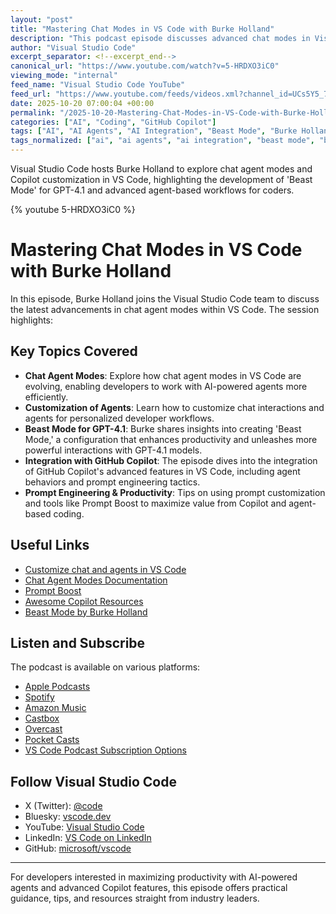 ```yaml
---
layout: "post"
title: "Mastering Chat Modes in VS Code with Burke Holland"
description: "This podcast episode discusses advanced chat modes in Visual Studio Code, featuring guest Burke Holland. The conversation dives into evolving chat agent modes, customization strategies, and the creation of 'Beast Mode' for working efficiently with GPT-4.1. It also covers ways to integrate and leverage GitHub Copilot's advanced capabilities as development agents inside VS Code."
author: "Visual Studio Code"
excerpt_separator: <!--excerpt_end-->
canonical_url: "https://www.youtube.com/watch?v=5-HRDXO3iC0"
viewing_mode: "internal"
feed_name: "Visual Studio Code YouTube"
feed_url: "https://www.youtube.com/feeds/videos.xml?channel_id=UCs5Y5_7XK8HLDX0SLNwkd3w"
date: 2025-10-20 07:00:04 +00:00
permalink: "/2025-10-20-Mastering-Chat-Modes-in-VS-Code-with-Burke-Holland.html"
categories: ["AI", "Coding", "GitHub Copilot"]
tags: ["AI", "AI Agents", "AI Integration", "Beast Mode", "Burke Holland", "Chat Agent Modes", "Coding", "Copilot Customization", "Developer Tools", "GitHub Copilot", "GPT 4.1", "Productivity", "Programming", "Prompt Engineering", "Videos", "VS Code"]
tags_normalized: ["ai", "ai agents", "ai integration", "beast mode", "burke holland", "chat agent modes", "coding", "copilot customization", "developer tools", "github copilot", "gpt 4dot1", "productivity", "programming", "prompt engineering", "videos", "vs code"]
---
```


Visual Studio Code hosts Burke Holland to explore chat agent modes and Copilot customization in VS Code, highlighting the development of 'Beast Mode' for GPT-4.1 and advanced agent-based workflows for coders.<!--excerpt_end-->

{% youtube 5-HRDXO3iC0 %}

# Mastering Chat Modes in VS Code with Burke Holland

In this episode, Burke Holland joins the Visual Studio Code team to discuss the latest advancements in chat agent modes within VS Code. The session highlights:

## Key Topics Covered

- **Chat Agent Modes**: Explore how chat agent modes in VS Code are evolving, enabling developers to work with AI-powered agents more efficiently.
- **Customization of Agents**: Learn how to customize chat interactions and agents for personalized developer workflows.
- **Beast Mode for GPT-4.1**: Burke shares insights into creating 'Beast Mode,' a configuration that enhances productivity and unleashes more powerful interactions with GPT-4.1 models.
- **Integration with GitHub Copilot**: The episode dives into the integration of GitHub Copilot's advanced features in VS Code, including agent behaviors and prompt engineering tactics.
- **Prompt Engineering & Productivity**: Tips on using prompt customization and tools like Prompt Boost to maximize value from Copilot and agent-based coding.

## Useful Links

- [Customize chat and agents in VS Code](https://code.visualstudio.com/docs/copilot/customization/overview)
- [Chat Agent Modes Documentation](https://code.visualstudio.com/docs/copilot/customization/custom-chat-modes)
- [Prompt Boost](https://promptboost.dev/)
- [Awesome Copilot Resources](https://github.com/github/awesome-copilot)
- [Beast Mode by Burke Holland](https://burkeholland.github.io/posts/beast-mode-3-1/)

## Listen and Subscribe

The podcast is available on various platforms:

- [Apple Podcasts](https://podcasts.apple.com/us/podcast/id1833924784)
- [Spotify](https://open.spotify.com/show/3S2fExHkmbfQwwYw4a56yQ)
- [Amazon Music](https://music.amazon.com/podcasts/bd5f1efc-cdae-49c8-8ec7-c9b48b00ce46/vs-code-insiders-podcast)
- [Castbox](https://castbox.fm/channel/id6720052?country=us)
- [Overcast](https://overcast.fm/itunes1833924784/vs-code-insiders-podcast)
- [Pocket Casts](https://pca.st/itunes/1833924784)
- [VS Code Podcast Subscription Options](https://www.vscodepodcast.com/subscribe)

## Follow Visual Studio Code

- X (Twitter): [@code](https://x.com/code)
- Bluesky: [vscode.dev](https://bsky.app/profile/vscode.dev)
- YouTube: [Visual Studio Code](https://youtube.com/code)
- LinkedIn: [VS Code on LinkedIn](https://www.linkedin.com/showcase/104107263)
- GitHub: [microsoft/vscode](https://github.com/microsoft/vscode)

---

For developers interested in maximizing productivity with AI-powered agents and advanced Copilot features, this episode offers practical guidance, tips, and resources straight from industry leaders.
